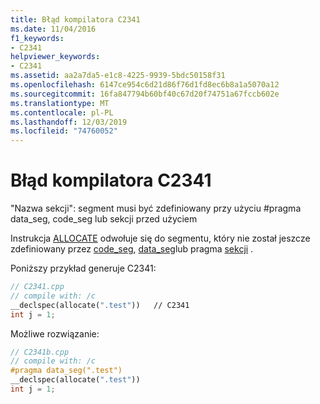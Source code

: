 ```yaml
---
title: Błąd kompilatora C2341
ms.date: 11/04/2016
f1_keywords:
- C2341
helpviewer_keywords:
- C2341
ms.assetid: aa2a7da5-e1c8-4225-9939-5bdc50158f31
ms.openlocfilehash: 6147ce954c6d21d86f76d1fd8ec6b8a1a5070a12
ms.sourcegitcommit: 16fa847794b60bf40c67d20f74751a67fccb602e
ms.translationtype: MT
ms.contentlocale: pl-PL
ms.lasthandoff: 12/03/2019
ms.locfileid: "74760052"
---
```

# <a name="compiler-error-c2341"></a>Błąd kompilatora C2341

"Nazwa sekcji": segment musi być zdefiniowany przy użyciu #pragma data_seg, code_seg lub sekcji przed użyciem

Instrukcja [ALLOCATE](../../cpp/allocate.md) odwołuje się do segmentu, który nie został jeszcze zdefiniowany przez [code_seg](../../preprocessor/code-seg.md), [data_seg](../../preprocessor/data-seg.md)lub pragma [sekcji](../../preprocessor/section.md) .

Poniższy przykład generuje C2341:

```cpp
// C2341.cpp
// compile with: /c
__declspec(allocate(".test"))   // C2341
int j = 1;
```

Możliwe rozwiązanie:

```cpp
// C2341b.cpp
// compile with: /c
#pragma data_seg(".test")
__declspec(allocate(".test"))
int j = 1;
```
